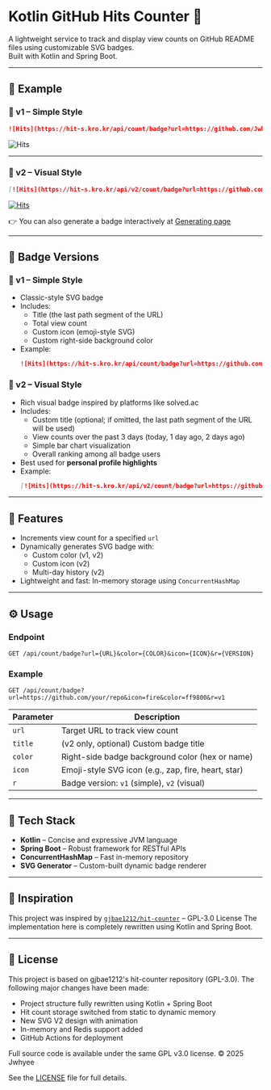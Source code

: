 # Kotlin GitHub Hits Counter 🧮

A lightweight service to track and display view counts on GitHub README files using customizable SVG badges.  
Built with Kotlin and Spring Boot.

---

## 📸 Example

### 🔹 v1 – Simple Style

```markdown
![Hits](https://hit-s.kro.kr/api/count/badge?url=https://github.com/Jwhyee&icon=zap&color=4caf50&r=v1)
```

![Hits](https://hit-s.kro.kr/api/count/badge?url=https://github.com/Jwhyee&icon=zap&color=4caf50&r=v1)

---

### 🔸 v2 – Visual Style

```markdown
[![Hits](https://hit-s.kro.kr/api/v2/count/badge?url=https://github.com/Jwhyee&title=Jwhyee&color=4CAF50&icon=zap&r=v2)](https://hit-s.kro.kr/count/generate)
```

[![Hits](https://hit-s.kro.kr/api/v2/count/badge?url=https://github.com/Jwhyee&title=*✧⁺˚⁺+⁽⁽ଘ(｡•ө•｡)ଓ⁾⁾+ु+｡.:･゜*✧&color=f781ff&icon=heart&r=v2)](https://hit-s.kro.kr/count/generate)

👉 You can also generate a badge interactively at [Generating page](https://hit-s.kro.kr/count/generate)

---

## 🧭 Badge Versions

### 🔹 v1 – Simple Style

- Classic-style SVG badge
- Includes:
  - Title (the last path segment of the URL)
  - Total view count
  - Custom icon (emoji-style SVG)
  - Custom right-side background color
- Example:
  ```markdown
  ![Hits](https://hit-s.kro.kr/api/count/badge?url=https://github.com/your/repo&icon=zap&color=4caf50&r=v1)
  ```

### 🔸 v2 – Visual Style

- Rich visual badge inspired by platforms like solved.ac
- Includes:
  - Custom title (optional; if omitted, the last path segment of the URL will be used)
  - View counts over the past 3 days (today, 1 day ago, 2 days ago)
  - Simple bar chart visualization
  - Overall ranking among all badge users
- Best used for **personal profile highlights**
- Example:
  ```markdown
  [![Hits](https://hit-s.kro.kr/api/v2/count/badge?url=https://github.com/Jwhyee&title=Jwhyee&color=4CAF50&icon=zap&r=v2)](https://hit-s.kro.kr/count/generate)
  ```

---

## 🚀 Features

- Increments view count for a specified `url`
- Dynamically generates SVG badge with:
  - Custom color (v1, v2)
  - Custom icon (v2)
  - Multi-day history (v2)
- Lightweight and fast: In-memory storage using `ConcurrentHashMap`

---

## ⚙️ Usage

### Endpoint

```
GET /api/count/badge?url={URL}&color={COLOR}&icon={ICON}&r={VERSION}
```

### Example

```
GET /api/count/badge?url=https://github.com/your/repo&icon=fire&color=ff9800&r=v1
```

| Parameter  | Description                                           |
|------------|-------------------------------------------------------|
| `url`      | Target URL to track view count                        |
| `title`    | (v2 only, optional) Custom badge title                |
| `color`    | Right-side badge background color (hex or name)       |
| `icon`     | Emoji-style SVG icon (e.g., zap, fire, heart, star)   |
| `r`        | Badge version: `v1` (simple), `v2` (visual)           |

---

## 🧱 Tech Stack

- **Kotlin** – Concise and expressive JVM language
- **Spring Boot** – Robust framework for RESTful APIs
- **ConcurrentHashMap** – Fast in-memory repository
- **SVG Generator** – Custom-built dynamic badge renderer

---

## 🧠 Inspiration

This project was inspired by [`gjbae1212/hit-counter`](https://github.com/gjbae1212/hit-counter) – GPL-3.0 License
The implementation here is completely rewritten using Kotlin and Spring Boot.

---

## 📄 License

This project is based on gjbae1212's hit-counter repository (GPL-3.0).
The following major changes have been made:

- Project structure fully rewritten using Kotlin + Spring Boot
- Hit count storage switched from static to dynamic memory
- New SVG V2 design with animation
- In-memory and Redis support added
- GitHub Actions for deployment

Full source code is available under the same GPL v3.0 license.
© 2025 Jwhyee

See the [LICENSE](./LICENSE) file for full details.
